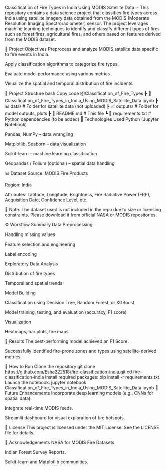 Classification of Fire Types in India Using MODIS Satellite Data :-
This repository contains a data science project that classifies fire types across India using satellite imagery data obtained from the MODIS (Moderate Resolution Imaging Spectroradiometer) sensor. The project leverages machine learning techniques to identify and classify different types of fires such as forest fires, agricultural fires, and others based on features derived from the MODIS dataset.

📌 Project Objectives
Preprocess and analyze MODIS satellite data specific to fire events in India.

Apply classification algorithms to categorize fire types.

Evaluate model performance using various metrics.

Visualize the spatial and temporal distribution of fire incidents.

📁 Project Structure
bash
Copy code
📦Classification_of_Fire_Types
 ┣ 📓 Classification_of_Fire_Types_in_India_Using_MODIS_Satellite_Data.ipynb
 ┣ 📊 data/                         # Folder for satellite data (not uploaded)
 ┣ 📈 outputs/                      # Folder for model outputs, plots
 ┣ 📜 README.md                     # This file
 ┗ 📄 requirements.txt              # Python dependencies (to be added)
🧪 Technologies Used
Python (Jupyter Notebook)

Pandas, NumPy – data wrangling

Matplotlib, Seaborn – data visualization

Scikit-learn – machine learning classification

Geopandas / Folium (optional) – spatial data handling

📊 Dataset
Source: MODIS Fire Products

Region: India

Attributes: Latitude, Longitude, Brightness, Fire Radiative Power (FRP), Acquisition Date, Confidence Level, etc.

🔐 Note: The dataset used is not included in the repo due to size or licensing constraints. Please download it from official NASA or MODIS repositories.

⚙️ Workflow Summary
Data Preprocessing

Handling missing values

Feature selection and engineering

Label encoding

Exploratory Data Analysis

Distribution of fire types

Temporal and spatial trends

Model Building

Classification using Decision Tree, Random Forest, or XGBoost

Model training, testing, and evaluation (accuracy, F1 score)

Visualization

Heatmaps, bar plots, fire maps

📌 Results
The best-performing model achieved an F1 Score.

Successfully identified fire-prone zones and types using satellite-derived metrics.

🚀 How to Run
Clone the repository
git clone https://github.com/Esha222518/fire-classification-india.git
cd fire-classification-india
Install required packages:
pip install -r requirements.txt
Launch the notebook:
jupyter notebook Classification_of_Fire_Types_in_India_Using_MODIS_Satellite_Data.ipynb
📌 Future Enhancements
Incorporate deep learning models (e.g., CNNs for spatial data).

Integrate real-time MODIS feeds.

Streamlit dashboard for visual exploration of fire hotspots.

📄 License
This project is licensed under the MIT License. See the LICENSE file for details.

🤝 Acknowledgements
NASA for MODIS Fire Datasets.

Indian Forest Survey Reports.

Scikit-learn and Matplotlib communities.








